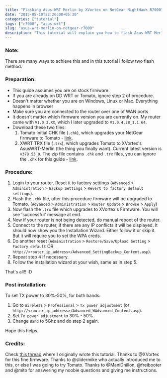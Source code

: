 ```yaml
---
title: "Flashing Asus-WRT Merlin by XVortex on NetGear NightHawk R7000"
date: "2015-05-10T22:20:00+05:30"
categories: ["tutorial"]
tags: ["r7000", "asus-wrt"]
slug: "asus-wrt-merlin-on-netgear-r7000"
description: "This tutorial will explain you how to flash Asus-WRT Merlin by XVortex on NetGear NightHawk R7000."
---
```


### Note:
There are many ways to achieve this and in this tutorial I follow two flash method. 

### Preparation:

- This guide assumes you are on stock firmware.
- If you are already on DD WRT or Tomato, ignore step 2 of procedure.
- Doesn't matter whether you are on Windows, Linux or Mac. Everything happens in browser
- Make sure you are connected to the router over one of WAN ports
- It doesn't matter which firmware version you are currently on. My router came with `V1.0.3.XX`, which I later upgraded to `V1.0.4.28_1.1.64`.
- Download these two files:
    1. Tomato Initial CHK file (`.chk`), which upgrades your NetGear firmware to Tomato - [link](http://tomato.groov.pl/download/K26ARM/Netgear%20R-series%20initial%20files/tomato-R7000-initial.chk).
    2. XWRT TRX file (`.trx`), which upgrades Tomato to XVortex's AsusWRT-Merlin (the thing you finally want). Current latest version is `v378.53_0`. The zip file contains `.chk` and `.trx` files, you can ignore the `.chk` for this guide - [link](http://mega.co.nz/#!lllgHBpT!oFGLRxwtkXgeijqgvDYRwbKh48gG9yGJLhsQefvJEGI).

### Procedure:

1. Login to your router. Reset it to factory settings (`Advanced` > `Administration` > `Backup Settings` > `Revert to factory default settings`).
2. Flash the `.chk` file, after this procedure firmware will be upgraded to Tomato. (`Advanced` > `Administration` > `Router Update` > `Browse` > `Apply`)
3. Now flash the `.trx` file which upgrades to XVortex's Firmware. You will see 'successful' message at end.
4. Now if your router is not being detected, do manual reboot of the router.
5. Connect to the router, if there are any IP conflicts it will be displayed. It should now show you the Installation Wizard. Either follow it or skip it. But it will require you to set the WPA creds.
6. Do another reset (`Administration` > `Restore/Save/Upload Setting` > `Factory default` OR `http://<router_ip_address>/Advanced_SettingBackup_Content.asp`).
7. Repeat step 4 if necessary.
8. Follow the installation wizard at your wish, same as in step 5.

That's all!! :D

### Post installation:

To set TX power to 30%-50%, for both bands:

1. Go to `Wireless` > `Professional` > `Tx power adjustment` (or `http://<router_ip_address>/Advanced_WAdvanced_Content.asp`).
2. Set `Tx power adjustment` to 30% - 50%.
3. Change `Band` to 5Ghz and do step 2 again.

Hope this helps.

### Credits:

Check [this thread](http://www.linksysinfo.org/index.php?threads/asuswrt-merlin-on-netgear-r7000.71108/page-5#post-261251) where I originally wrote this tutorial. Thanks to @XVortex for this fine firmware. Thanks to @slidermike who actually introduced me to this, or else I was going to try Tomato. Thanks to @ManiDhillon, @freibooter and @mito for answering my noobie questions and giving me instructions.
